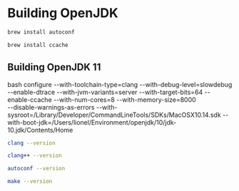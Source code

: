 # Building OpenJDK

```bash
brew install autoconf
```

```bash
brew install ccache
```

## Building OpenJDK 11

bash configure 
--with-toolchain-type=clang 
--with-debug-level=slowdebug 
--enable-dtrace 
--with-jvm-variants=server 
--with-target-bits=64 
--enable-ccache 
--with-num-cores=8 
--with-memory-size=8000  
--disable-warnings-as-errors 
--with-sysroot=/Library/Developer/CommandLineTools/SDKs/MacOSX10.14.sdk 
--with-boot-jdk=/Users/lionel/Environment/openjdk/10/jdk-10.jdk/Contents/Home

```bash
clang --version
```

```bash
clang++ --version
```

```bash
autoconf --version
```

```bash
make --version
```
